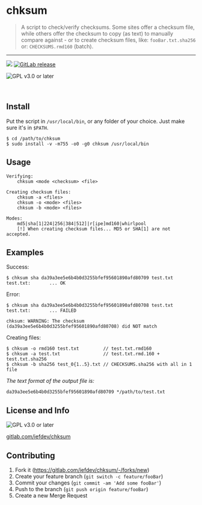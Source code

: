 # chksum

> A script to check/verify checksums. Some sites offer a checksum file, while others offer the checksum to copy (as text) to manually compare against - or to create checksum files, like: `fooBar.txt.sha256` or: `CHECKSUMS.rmd160` (batch).

- - -

[![][mainBadge]][main] [![GitLab release][latestBadge]][latest]

![][licenseBadge]

 

## Install

Put the script in `/usr/local/bin`, or any folder of your choice. Just make sure it's in `$PATH`.

```
$ cd /path/to/chksum
$ sudo install -v -m755 -o0 -g0 chksum /usr/local/bin
```


## Usage

```
Verifying:
    chksum <mode <checksum> <file>

Creating checksum files:
    chksum -a <files>
    chksum -o <mode> <files>
    chksum -b <mode> <files>

Modes:
    md5|sha[1|224|256|384|512]|r[ipe]md160|whirlpool
    [!] When creating checksum files... MD5 or SHA[1] are not accepted.
```


## Examples

Success:
```
$ chksum sha da39a3ee5e6b4b0d3255bfef95601890afd80709 test.txt
test.txt:		... OK
```

Error:
```
$ chksum sha da39a3ee5e6b4b0d3255bfef95601890afd80708 test.txt
test.txt:		... FAILED

chksum: WARNING: The checksum (da39a3ee5e6b4b0d3255bfef95601890afd80708) did NOT match
```

Creating files:
```
$ chksum -o rmd160 test.txt         // test.txt.rmd160
$ chksum -a test.txt                // test.txt.rmd.160 + test.txt.sha256
$ chksum -b sha256 test_0{1..5}.txt // CHECKSUMS.sha256 with all in 1 file
```

_The text format of the output file is:_
```
da39a3ee5e6b4b0d3255bfef95601890afd80709 */path/to/test.txt
```


## License and Info

![][licenseBadge]

[gitlab.com/iefdev/chksum][gl]


## Contributing

1. Fork it (<https://gitlab.com/iefdev/chksum/-/forks/new>)
2. Create your feature branch (`git switch -c feature/fooBar`)
3. Commit your changes (`git commit -am 'Add some fooBar'`)
4. Push to the branch (`git push origin feature/fooBar`)
5. Create a new Merge Request


<!-- Markdown: link & image dfn's -->
[gl]: https://gitlab.com/iefdev/chksum
[licenseBadge]: https://img.shields.io/badge/license-GPL--3.0--or--later-C00?style=plastic "GPL v3.0 or later"
[mainBadge]: https://img.shields.io/badge/main-v1.99-778899.svg?logo=gitlab&style=plastic
[main]: https://gitlab.com/iefdev/mkpwd/ "main branch"
[latestBadge]: https://img.shields.io/badge/latest-v1.0.1-blue.svg?logo=gitlab&style=plastic
[latest]: https://gitlab.com/iefdev/chksum/-/releases/ "Latest tag/release"

